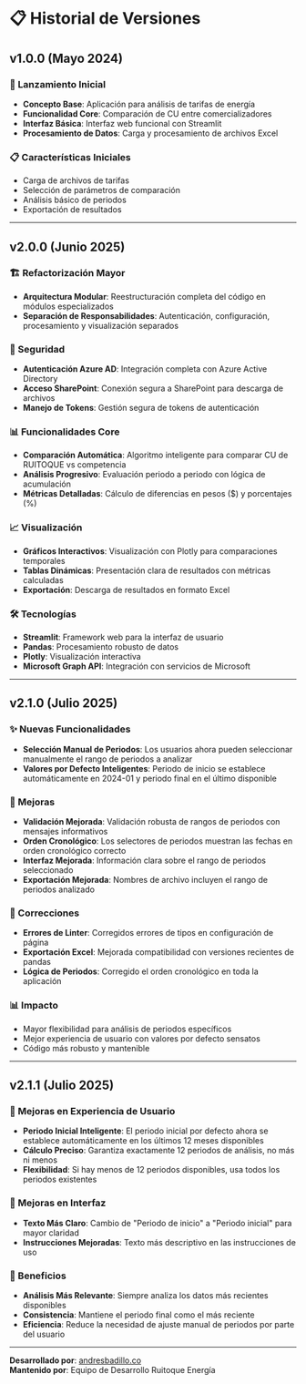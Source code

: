 # 📋 Historial de Versiones

## v1.0.0 (Mayo 2024)

### 🎯 Lanzamiento Inicial
- **Concepto Base**: Aplicación para análisis de tarifas de energía
- **Funcionalidad Core**: Comparación de CU entre comercializadores
- **Interfaz Básica**: Interfaz web funcional con Streamlit
- **Procesamiento de Datos**: Carga y procesamiento de archivos Excel

### 📋 Características Iniciales
- Carga de archivos de tarifas
- Selección de parámetros de comparación
- Análisis básico de periodos
- Exportación de resultados

---

## v2.0.0 (Junio 2025)

### 🏗️ Refactorización Mayor
- **Arquitectura Modular**: Reestructuración completa del código en módulos especializados
- **Separación de Responsabilidades**: Autenticación, configuración, procesamiento y visualización separados

### 🔐 Seguridad
- **Autenticación Azure AD**: Integración completa con Azure Active Directory
- **Acceso SharePoint**: Conexión segura a SharePoint para descarga de archivos
- **Manejo de Tokens**: Gestión segura de tokens de autenticación

### 📊 Funcionalidades Core
- **Comparación Automática**: Algoritmo inteligente para comparar CU de RUITOQUE vs competencia
- **Análisis Progresivo**: Evaluación periodo a periodo con lógica de acumulación
- **Métricas Detalladas**: Cálculo de diferencias en pesos ($) y porcentajes (%)

### 📈 Visualización
- **Gráficos Interactivos**: Visualización con Plotly para comparaciones temporales
- **Tablas Dinámicas**: Presentación clara de resultados con métricas calculadas
- **Exportación**: Descarga de resultados en formato Excel

### 🛠️ Tecnologías
- **Streamlit**: Framework web para la interfaz de usuario
- **Pandas**: Procesamiento robusto de datos
- **Plotly**: Visualización interactiva
- **Microsoft Graph API**: Integración con servicios de Microsoft

---

## v2.1.0 (Julio 2025)

### ✨ Nuevas Funcionalidades
- **Selección Manual de Periodos**: Los usuarios ahora pueden seleccionar manualmente el rango de periodos a analizar
- **Valores por Defecto Inteligentes**: Periodo de inicio se establece automáticamente en 2024-01 y periodo final en el último disponible

### 🔧 Mejoras
- **Validación Mejorada**: Validación robusta de rangos de periodos con mensajes informativos
- **Orden Cronológico**: Los selectores de periodos muestran las fechas en orden cronológico correcto
- **Interfaz Mejorada**: Información clara sobre el rango de periodos seleccionado
- **Exportación Mejorada**: Nombres de archivo incluyen el rango de periodos analizado

### 🐛 Correcciones
- **Errores de Linter**: Corregidos errores de tipos en configuración de página
- **Exportación Excel**: Mejorada compatibilidad con versiones recientes de pandas
- **Lógica de Periodos**: Corregido el orden cronológico en toda la aplicación

### 📊 Impacto
- Mayor flexibilidad para análisis de periodos específicos
- Mejor experiencia de usuario con valores por defecto sensatos
- Código más robusto y mantenible

---

## v2.1.1 (Julio 2025)

### 🔧 Mejoras en Experiencia de Usuario
- **Periodo Inicial Inteligente**: El periodo inicial por defecto ahora se establece automáticamente en los últimos 12 meses disponibles
- **Cálculo Preciso**: Garantiza exactamente 12 periodos de análisis, no más ni menos
- **Flexibilidad**: Si hay menos de 12 periodos disponibles, usa todos los periodos existentes

### 📝 Mejoras en Interfaz
- **Texto Más Claro**: Cambio de "Periodo de inicio" a "Periodo inicial" para mayor claridad
- **Instrucciones Mejoradas**: Texto más descriptivo en las instrucciones de uso

### 🎯 Beneficios
- **Análisis Más Relevante**: Siempre analiza los datos más recientes disponibles
- **Consistencia**: Mantiene el periodo final como el más reciente
- **Eficiencia**: Reduce la necesidad de ajuste manual de periodos por parte del usuario

---

**Desarrollado por**: [andresbadillo.co](https://www.andresbadillo.co/)  
**Mantenido por**: Equipo de Desarrollo Ruitoque Energía 